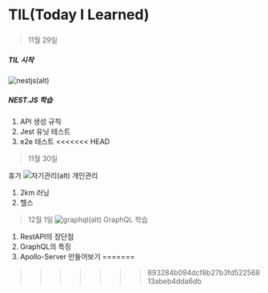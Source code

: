 # TIL(Today I Learned)
### 
>11월 29일

##### TIL 시작
![nestjs(alt)](https://velog.velcdn.com/images/kisuk623/post/0d6faccb-9cba-480a-ba71-9c9369b6915e/image.png "이미지 설명(title)")
##### NEST.JS 학습
1)  API 생성 규칙
2)  Jest 유닛 테스트
3)  e2e 테스트
<<<<<<< HEAD

>11월 30일

휴가
![자기관리(alt)](https://www.medicalworldnews.co.kr/data/cheditor4/2306/990901045_MsdpRJo2_2-39.jpg)
개인관리
1) 2km 러닝
2) 헬스

>12월 1일
![graphql(alt)](https://www.ibm.com/content/dam/adobe-cms/instana/media_logo/GraphQL-Java.png/_jcr_content/renditions/cq5dam.web.1280.1280.png)
GraphQL 학습
1) RestAPI의 장단점
2) GraphQL의 특징
3) Apollo-Server 만들어보기
=======
>>>>>>> 893284b094dcf8b27b3fd52256813abeb4dda6db
